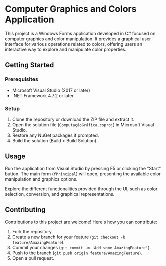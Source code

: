 
# Computer Graphics and Colors Application

This project is a Windows Forms application developed in C# focused on computer graphics and color manipulation. It provides a graphical user interface for various operations related to colors, offering users an interactive way to explore and manipulate color properties.

## Getting Started

### Prerequisites

- Microsoft Visual Studio (2017 or later)
- .NET Framework 4.7.2 or later

### Setup

1. Clone the repository or download the ZIP file and extract it.
2. Open the solution file (`ComputaçãoGráfica.csproj`) in Microsoft Visual Studio.
3. Restore any NuGet packages if prompted.
4. Build the solution (Build > Build Solution).

## Usage

Run the application from Visual Studio by pressing F5 or clicking the "Start" button. The main form (`fPrincipal`) will open, presenting the available color manipulation and graphics options.

Explore the different functionalities provided through the UI, such as color selection, conversion, and graphical representations.

## Contributing

Contributions to this project are welcome! Here's how you can contribute:

1. Fork the repository.
2. Create a new branch for your feature (`git checkout -b feature/AmazingFeature`).
3. Commit your changes (`git commit -m 'Add some AmazingFeature'`).
4. Push to the branch (`git push origin feature/AmazingFeature`).
5. Open a pull request.
